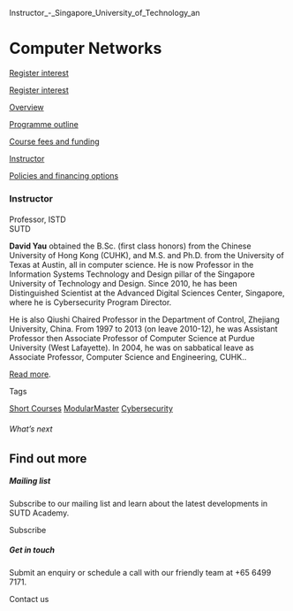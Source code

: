 Instructor_-_Singapore_University_of_Technology_an



Computer Networks
=================

[Register interest](/admissions/academy/short-courses/short-courses-register-your-interest/?coursename=computer-networks)

[Register interest](/admissions/academy/short-courses/short-courses-register-your-interest/?coursename=computer-networks)

[Overview](/course/computer-networks/#tabs)

[Programme outline](/course/computer-networks/programme-outline/#tabs)

[Course fees and funding](/course/computer-networks/course-fees-and-funding/#tabs)

[Instructor](/course/computer-networks/instructor/#tabs)

[Policies and financing options](/course/computer-networks/policies-and-financing-options/#tabs)

### Instructor

#### 

Professor, ISTD  
SUTD

**David Yau** obtained the B.Sc. (first class honors) from the Chinese University of Hong Kong (CUHK), and M.S. and Ph.D. from the University of Texas at Austin, all in computer science. He is now Professor in the Information Systems Technology and Design pillar of the Singapore University of Technology and Design. Since 2010, he has been Distinguished Scientist at the Advanced Digital Sciences Center, Singapore, where he is Cybersecurity Program Director.

He is also Qiushi Chaired Professor in the Department of Control, Zhejiang University, China. From 1997 to 2013 (on leave 2010-12), he was Assistant Professor then Associate Professor of Computer Science at Purdue University (West Lafayette). In 2004, he was on sabbatical leave as Associate Professor, Computer Science and Engineering, CUHK..

[Read more](/profile/david-yau).

Tags

[Short Courses](/admissions/academy/courses-and-modules/?academy-type-course=780)
[ModularMaster](/admissions/academy/courses-and-modules/?academy-type-course=792)
[Cybersecurity](/admissions/academy/courses-and-modules/?discipline=787)

###### What’s next

Find out more
-------------

##### Mailing list

Subscribe to our mailing list and learn about the latest developments in SUTD Academy.

Subscribe

##### Get in touch

Submit an enquiry or schedule a call with our friendly team at +65 6499 7171.

Contact us

